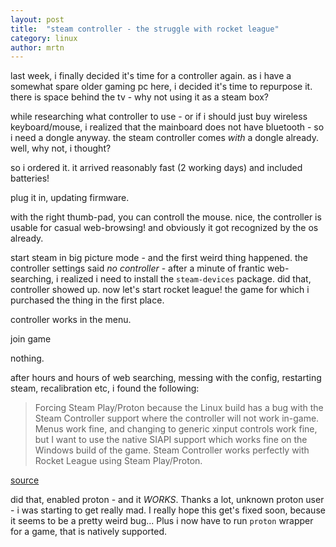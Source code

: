 ```yaml
---
layout: post
title:  "steam controller - the struggle with rocket league"
category: linux
author: mrtn
---
```


last week, i finally decided it's time for a controller again. as i have a somewhat spare older gaming pc here, i decided it's time to repurpose it. there is space behind the tv - why not using it as a steam box? 

while researching what controller to use - or if i should just buy wireless keyboard/mouse, i realized that the mainboard does not have bluetooth - so i need a dongle anyway. the steam controller comes _with_ a dongle already. well, why not, i thought? 

so i ordered it. it arrived reasonably fast (2 working days) and included batteries!

plug it in, updating firmware. 

with the right thumb-pad, you can controll the mouse. nice, the controller is usable for casual web-browsing! and obviously it got recognized by the os already. 

start steam in big picture mode - and the first weird thing happened. the controller settings said _no controller_ - after a minute of frantic web-searching, i realized i need to install the `steam-devices` package. did that, controller showed up. now let's start rocket league! the game for which i purchased the thing in the first place. 

controller works in the menu. 

join game

nothing. 

after hours and hours of web searching, messing with the config, restarting steam, recalibration etc, i found the following:

> Forcing Steam Play/Proton because the Linux build has a bug with the Steam Controller support where the controller will not work in-game. Menus work fine, and changing to generic xinput controls work fine, but I want to use the native SIAPI support which works fine on the Windows build of the game. Steam Controller works perfectly with Rocket League using Steam Play/Proton.

[source](https://www.protondb.com/app/252950)

did that, enabled proton - and it *WORKS*. Thanks a lot, unknown proton user - i was starting to get really mad. I really hope this get's fixed soon, because it seems to be a pretty weird bug... Plus i now have to run `proton` wrapper for a game, that is natively supported. 

